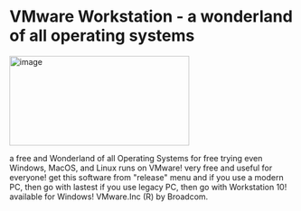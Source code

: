 # VMware Workstation - a wonderland of all operating systems
<img width="318" height="159" alt="image" src="https://github.com/user-attachments/assets/30754afa-c4c8-46f1-a33f-0adcf8e1cc16" />

a free and Wonderland of all Operating Systems for free trying even Windows, MacOS, and Linux runs on VMware!
very free and useful for everyone!
get this software from "release" menu and if you use a modern PC, then go with lastest
if you use legacy PC, then go with Workstation 10! available for Windows!
VMware.Inc (R) by Broadcom.
